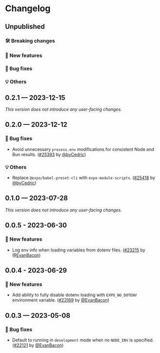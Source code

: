 # Changelog

## Unpublished

### 🛠 Breaking changes

### 🎉 New features

### 🐛 Bug fixes

### 💡 Others

## 0.2.1 — 2023-12-15

_This version does not introduce any user-facing changes._

## 0.2.0 — 2023-12-12

### 🐛 Bug fixes

- Avoid unnecessary `process.env` modifications for consistent Node and Bun results. ([#25393](https://github.com/expo/expo/pull/25393) by [@byCedric](https://github.com/byCedric))

### 💡 Others

- Replace `@expo/babel-preset-cli` with `expo-module-scripts`. ([#25418](https://github.com/expo/expo/pull/25418) by [@byCedric](https://github.com/byCedric))

## 0.1.0 — 2023-07-28

_This version does not introduce any user-facing changes._

## 0.0.5 - 2023-06-30

### 🎉 New features

- Log env info when loading variables from dotenv files. ([#23215](https://github.com/expo/expo/pull/23215) by [@EvanBacon](https://github.com/EvanBacon))

## 0.0.4 - 2023-06-29

### 🎉 New features

- Add ability to fully disable dotenv loading with `EXPO_NO_DOTENV` environment variable. ([#23169](https://github.com/expo/expo/pull/23169) by [@EvanBacon](https://github.com/EvanBacon))

## 0.0.3 — 2023-05-08

### 🐛 Bug fixes

- Default to running in `development` mode when no `NODE_ENV` is specified. ([#22121](https://github.com/expo/expo/pull/22121) by [@EvanBacon](https://github.com/EvanBacon))
